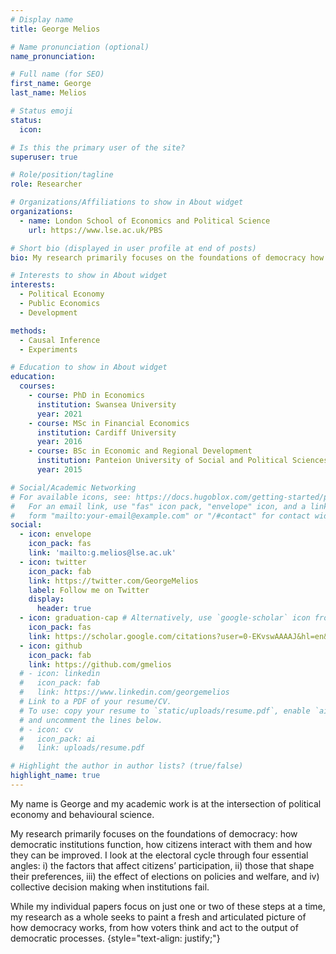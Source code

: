 ```yaml
---
# Display name
title: George Melios

# Name pronunciation (optional)
name_pronunciation:

# Full name (for SEO)
first_name: George 
last_name: Melios

# Status emoji
status:
  icon: 

# Is this the primary user of the site?
superuser: true

# Role/position/tagline
role: Researcher

# Organizations/Affiliations to show in About widget
organizations:
  - name: London School of Economics and Political Science
    url: https://www.lse.ac.uk/PBS

# Short bio (displayed in user profile at end of posts)
bio: My research primarily focuses on the foundations of democracy how democratic institutions function, how citizens interact with them and how they can be improved.

# Interests to show in About widget
interests:
  - Political Economy
  - Public Economics
  - Development

methods:
  - Causal Inference
  - Experiments

# Education to show in About widget
education:
  courses:
    - course: PhD in Economics
      institution: Swansea University
      year: 2021
    - course: MSc in Financial Economics
      institution: Cardiff University
      year: 2016
    - course: BSc in Economic and Regional Development
      institution: Panteion University of Social and Political Sciences
      year: 2015

# Social/Academic Networking
# For available icons, see: https://docs.hugoblox.com/getting-started/page-builder/#icons
#   For an email link, use "fas" icon pack, "envelope" icon, and a link in the
#   form "mailto:your-email@example.com" or "/#contact" for contact widget.
social:
  - icon: envelope
    icon_pack: fas
    link: 'mailto:g.melios@lse.ac.uk'
  - icon: twitter
    icon_pack: fab
    link: https://twitter.com/GeorgeMelios
    label: Follow me on Twitter
    display:
      header: true
  - icon: graduation-cap # Alternatively, use `google-scholar` icon from `ai` icon pack
    icon_pack: fas
    link: https://scholar.google.com/citations?user=0-EKvswAAAAJ&hl=en&authuser=1
  - icon: github
    icon_pack: fab
    link: https://github.com/gmelios
  # - icon: linkedin
  #   icon_pack: fab
  #   link: https://www.linkedin.com/georgemelios
  # Link to a PDF of your resume/CV.
  # To use: copy your resume to `static/uploads/resume.pdf`, enable `ai` icons in `params.yaml`,
  # and uncomment the lines below.
  # - icon: cv
  #   icon_pack: ai
  #   link: uploads/resume.pdf

# Highlight the author in author lists? (true/false)
highlight_name: true
---
```

My name is George and my academic work is at the intersection of political economy and behavioural science.


My research primarily focuses on the foundations of democracy: how democratic institutions function, how citizens interact with them and how they can be improved. I look at the electoral cycle through four essential angles: i) the factors that affect citizens’ participation, ii) those that shape their preferences, iii) the effect of elections on policies and welfare, and iv) collective decision making when institutions fail.


While my individual papers focus on just one or two of these steps at a time, my research as a whole seeks to paint a fresh and articulated picture of how democracy works, from how voters think and act to the output of democratic processes.
{style="text-align: justify;"}

